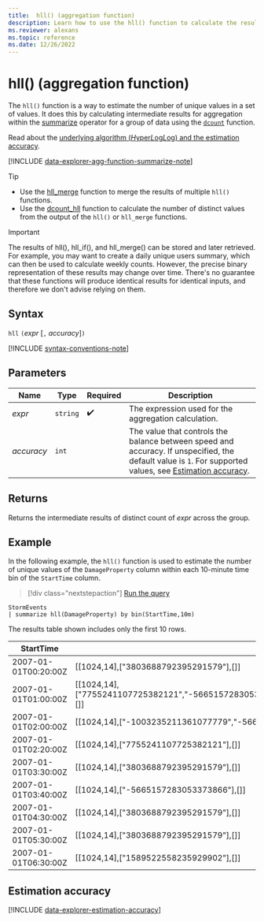```yaml
---
title:  hll() (aggregation function)
description: Learn how to use the hll() function to calculate the results of the dcount() function.
ms.reviewer: alexans
ms.topic: reference
ms.date: 12/26/2022
---
```

# hll() (aggregation function)

The `hll()` function is a way to estimate the number of unique values in a set of values. It does this by calculating intermediate results for aggregation within the [summarize](summarize-operator.md) operator for a group of data using the [`dcount`](dcount-aggfunction.md) function.

Read about the [underlying algorithm (*H*yper*L*og*L*og) and the estimation accuracy](#estimation-accuracy).

[!INCLUDE [data-explorer-agg-function-summarize-note](../../includes/data-explorer-agg-function-summarize-note.md)]

> [!TIP]
>
>- Use the [hll_merge](hll-merge-function.md) function to merge the results of multiple `hll()` functions.
>- Use the [dcount_hll](dcount-hll-function.md) function to calculate the number of distinct values from the output of the `hll()` or `hll_merge` functions.

> [!IMPORTANT]
>The results of hll(), hll_if(), and hll_merge() can be stored and later retrieved. For example, you may want to create a daily unique users summary, which can then be used to calculate weekly counts.
> However, the precise binary representation of these results may change over time. There's no guarantee that these functions will produce identical results for identical inputs, and therefore we don't advise relying on them.

## Syntax

`hll` `(`*expr* [`,` *accuracy*]`)`

[!INCLUDE [syntax-conventions-note](../../includes/syntax-conventions-note.md)]

## Parameters

| Name | Type | Required | Description |
|--|--|--|--|
| *expr* | `string` |  :heavy_check_mark: | The expression used for the aggregation calculation. |
| *accuracy* | `int` |   | The value that controls the balance between speed and accuracy. If unspecified, the default value is `1`. For supported values, see [Estimation accuracy](#estimation-accuracy). |

## Returns

Returns the intermediate results of distinct count of *expr* across the group.

## Example

In the following example, the `hll()` function is used to estimate the number of unique values of the `DamageProperty` column within each 10-minute time bin of the `StartTime` column.

> [!div class="nextstepaction"]
> <a href="https://dataexplorer.azure.com/clusters/help/databases/Samples?query=H4sIAAAAAAAAAwsuyS/KdS1LzSsp5qpRKC7NzU0syqxKVcjIydFwScxNTE8NKMovSC0qqdRUSKpUSMrM0wguSSwqCcnMTdUxNMjVBACCSG7CQQAAAA==" target="_blank">Run the query</a>

```kusto
StormEvents
| summarize hll(DamageProperty) by bin(StartTime,10m)
```

The results table shown includes only the first 10 rows.

| StartTime | hll_DamageProperty |
|--|--|
| 2007-01-01T00:20:00Z | [[1024,14],["3803688792395291579"],[]] |
| 2007-01-01T01:00:00Z | [[1024,14],["7755241107725382121","-5665157283053373866","3803688792395291579","-1003235211361077779"],[]] |
| 2007-01-01T02:00:00Z | [[1024,14],["-1003235211361077779","-5665157283053373866","7755241107725382121"],[]] |
| 2007-01-01T02:20:00Z  | [[1024,14],["7755241107725382121"],[]] |
| 2007-01-01T03:30:00Z  | [[1024,14],["3803688792395291579"],[]] |
| 2007-01-01T03:40:00Z | [[1024,14],["-5665157283053373866"],[]] |
| 2007-01-01T04:30:00Z | [[1024,14],["3803688792395291579"],[]] |
| 2007-01-01T05:30:00Z | [[1024,14],["3803688792395291579"],[]] |
| 2007-01-01T06:30:00Z | [[1024,14],["1589522558235929902"],[]] |

## Estimation accuracy

[!INCLUDE [data-explorer-estimation-accuracy](../../includes/data-explorer-estimation-accuracy.md)]
